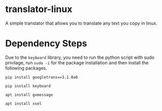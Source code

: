 # translator-linux
A simple translator that allows you to translate any text you copy in linux.

# Dependency Steps
Due to the `keyboard` library, you need to run the python script with sudo privilage, run `sudo -i` for the package installation and then install the following packages.

`pip install googletrans==3.1.0a0`

`pip install keyboard`

`apt install gxmessage`

`apt install xsel`
